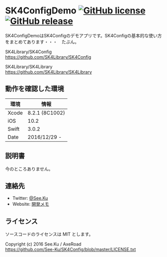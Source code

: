 
# SK4ConfigDemo [![GitHub license](https://img.shields.io/badge/license-MIT-lightgrey.svg)](https://raw.githubusercontent.com/SK4Library/SK4ConfigDemo/master/LICENSE.txt) [![GitHub release](https://img.shields.io/github/release/carthage/carthage.svg)](https://github.com/SK4Library/SK4ConfigDemo/releases)

SK4ConfigDemoはSK4Configのデモアプリです。SK4Configの基本的な使い方をまとめてあります・・・　たぶん。

SK4Library/SK4Config  
https://github.com/SK4Library/SK4Config

SK4Library/SK4Library  
https://github.com/SK4Library/SK4Library


## 動作を確認した環境

|環境	|情報			|
|-------|---------------|
|Xcode	|8.2.1 (8C1002)	|
|iOS	|10.2			|
|Swift	|3.0.2			|
|Date	|2016/12/29 -	|


## 説明書

今のところありません。




## 連絡先

* Twitter: [@See.Ku](https://twitter.com/See_Ku)
* Website: [開発メモ](http://seeku.hateblo.jp/)


## ライセンス

ソースコードのライセンスは MIT とします。

Copyright (c) 2016 See.Ku / AxeRoad  
https://github.com/See-Ku/SK4Config/blob/master/LICENSE.txt
